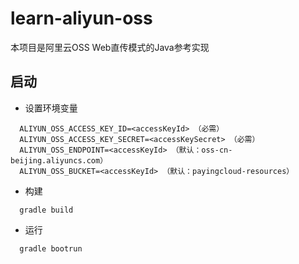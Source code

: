 # learn-aliyun-oss
本项目是阿里云OSS Web直传模式的Java参考实现

## 启动
* 设置环境变量
```
  ALIYUN_OSS_ACCESS_KEY_ID=<accessKeyId> （必需）
  ALIYUN_OSS_ACCESS_KEY_SECRET=<accessKeySecret> （必需）
  ALIYUN_OSS_ENDPOINT=<accessKeyId> （默认：oss-cn-beijing.aliyuncs.com）
  ALIYUN_OSS_BUCKET=<accessKeyId> （默认：payingcloud-resources）
```  
* 构建
```
  gradle build
```  
* 运行
```
  gradle bootrun
```  
